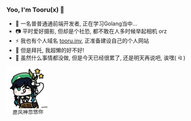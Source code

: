 ### Yoo, I'm Tooru(x) 👋

- 🍻 一名普普通通前端开发者, 正在学习Golang当中...
- 📷 平时爱好摄影, 但却是个社恐, 都不敢在人多时候举起相机 orz
- ⚡️ 我也有个人域名 [tooru.inv](http://tooru.inv), 正准备建设自己的个人网站
- 🏃 但是拜托, 我超懒的好不好! 
- 🌚 虽然什么事情都没做, 但是今天已经很累了, 还是明天再说吧, 诶嘿( ᐛ )

<img src="https://raw.githubusercontent.com/toorux/toorux/main/e.jpg" style="height: 128px;" />
